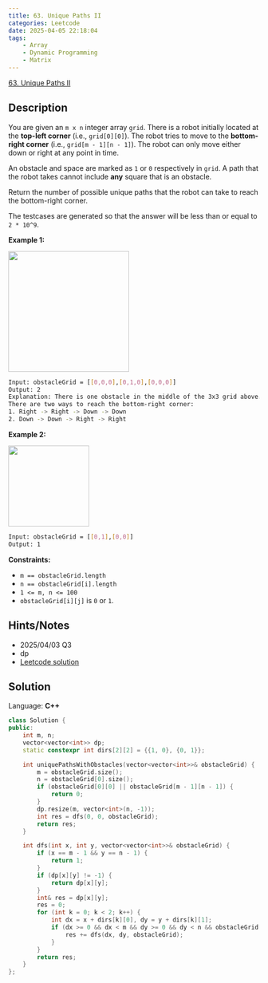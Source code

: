 ```yaml
---
title: 63. Unique Paths II
categories: Leetcode
date: 2025-04-05 22:18:04
tags:
    - Array
    - Dynamic Programming
    - Matrix
---
```


[63. Unique Paths II](https://leetcode.com/problems/unique-paths-ii/description/?envType=company&envId=tiktok&favoriteSlug=tiktok-six-months)

## Description

You are given an `m x n` integer array `grid`. There is a robot initially located at the <b>top-left corner</b> (i.e., `grid[0][0]`). The robot tries to move to the **bottom-right corner**  (i.e., `grid[m - 1][n - 1]`). The robot can only move either down or right at any point in time.

An obstacle and space are marked as `1` or `0` respectively in `grid`. A path that the robot takes cannot include **any**  square that is an obstacle.

Return the number of possible unique paths that the robot can take to reach the bottom-right corner.

The testcases are generated so that the answer will be less than or equal to `2 * 10^9`.

**Example 1:**

<img alt="" src="https://assets.leetcode.com/uploads/2020/11/04/robot1.jpg" style="width: 242px; height: 242px;">

```bash
Input: obstacleGrid = [[0,0,0],[0,1,0],[0,0,0]]
Output: 2
Explanation: There is one obstacle in the middle of the 3x3 grid above.
There are two ways to reach the bottom-right corner:
1. Right -> Right -> Down -> Down
2. Down -> Down -> Right -> Right
```

**Example 2:**

<img alt="" src="https://assets.leetcode.com/uploads/2020/11/04/robot2.jpg" style="width: 162px; height: 162px;">

```bash
Input: obstacleGrid = [[0,1],[0,0]]
Output: 1
```

**Constraints:**

- `m == obstacleGrid.length`
- `n == obstacleGrid[i].length`
- `1 <= m, n <= 100`
- `obstacleGrid[i][j]` is `0` or `1`.

## Hints/Notes

- 2025/04/03 Q3
- dp
- [Leetcode solution](https://leetcode.com/problems/unique-paths-ii/editorial/)

## Solution

Language: **C++**

```C++
class Solution {
public:
    int m, n;
    vector<vector<int>> dp;
    static constexpr int dirs[2][2] = {{1, 0}, {0, 1}};

    int uniquePathsWithObstacles(vector<vector<int>>& obstacleGrid) {
        m = obstacleGrid.size();
        n = obstacleGrid[0].size();
        if (obstacleGrid[0][0] || obstacleGrid[m - 1][n - 1]) {
            return 0;
        }
        dp.resize(m, vector<int>(n, -1));
        int res = dfs(0, 0, obstacleGrid);
        return res;
    }

    int dfs(int x, int y, vector<vector<int>>& obstacleGrid) {
        if (x == m - 1 && y == n - 1) {
            return 1;
        }
        if (dp[x][y] != -1) {
            return dp[x][y];
        }
        int& res = dp[x][y];
        res = 0;
        for (int k = 0; k < 2; k++) {
            int dx = x + dirs[k][0], dy = y + dirs[k][1];
            if (dx >= 0 && dx < m && dy >= 0 && dy < n && obstacleGrid[dx][dy] != 1) {
                res += dfs(dx, dy, obstacleGrid);
            }
        }
        return res;
    }
};
```
